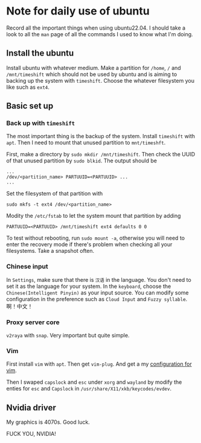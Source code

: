 # Note for daily use of ubuntu
Record all the important things when using ubuntu22.04. 
I should take a look to all the `man` page of all the commands I used to know what I'm doing.

## Install the ubuntu

Install ubuntu with whatever medium. Make a partition for `/home`, `/` and `/mnt/timeshift`
which should not be used by ubuntu and is aiming to backing up the system with `timeshift`. Choose the whatever filesystem you
like such as `ext4`.

## Basic set up

### Back up with `timeshift`

The most important thing is the backup of the system. Install `timeshift` with `apt`.
Then I need to mount that unused partition to `mnt/timeshft`.

First, make a directory by `sudo mkdir /mnt/timeshift`. Then check the UUID of that unused
partition by `sudo blkid`. The output should be
```
...
/dev/<partition_name> PARTUUID=<PARTUUID> ...
...
```
Set the filesystem of that partition with
```
sudo mkfs -t ext4 /dev/<partition_name>
```
Modity the `/etc/fstab` to let the system mount that partition by adding
```
PARTUUID=<PARTUUID> /mnt/timeshift ext4 defaults 0 0
```
To test without rebooting, run `sudo mount -a`, otherwise you will need to enter the recovery mode if there's problem 
when checking all your filesystems. Take a snapshot often.

### Chinese input

In `Settings`, make sure that there is `汉语` in the language. You don't need to set it as the language
for your system. In the `keyboard`, choose the `Chinese(Intelligent Pinyin)` as your input source.
You can modify some configuration in the preference such as `Cloud Input` and `Fuzzy syllable`.
啊！中文！

### Proxy server core

`v2raya` with `snap`. Very important but quite simple. 

### Vim

First install `vim` with `apt`. Then get `vim-plug`. And get a my [configuration for vim](https://github.com/kalium222/vim-config).

Then I swaped `capslock` and `esc` under `xorg` and `wayland` by modify the enties for `esc` and `Capslock` in `/usr/share/X11/xkb/keycodes/evdev`.

## Nvidia driver

My graphics is 4070s. Good luck.

FUCK YOU, NVIDIA!
